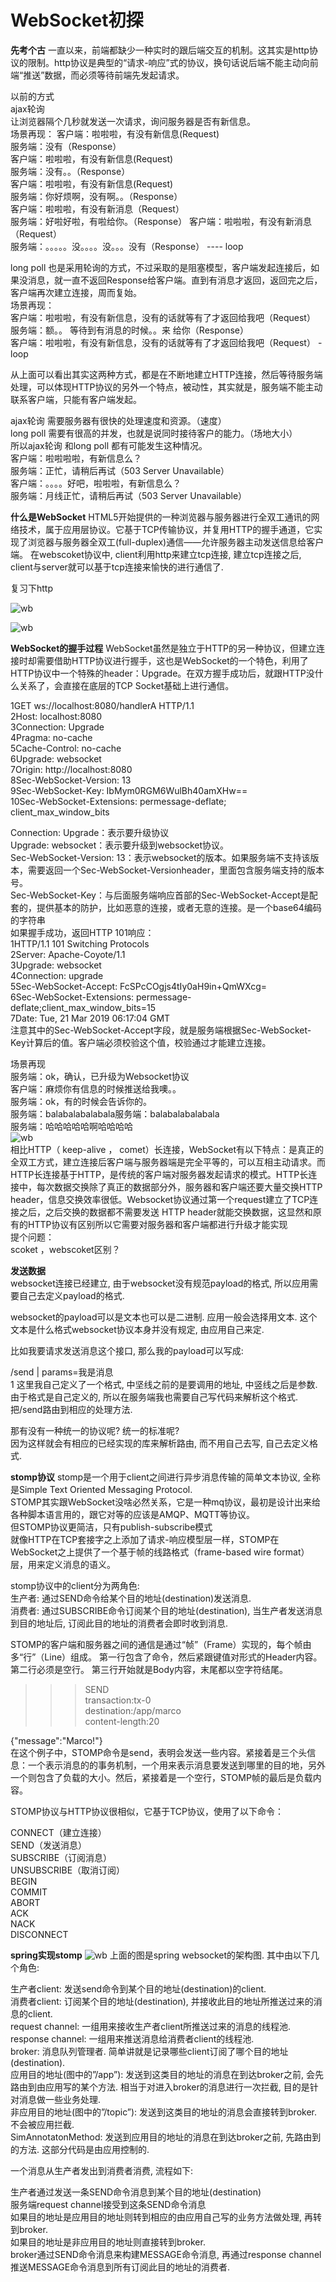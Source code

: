 # WebSocket初探


**先考个古**
一直以来，前端都缺少一种实时的跟后端交互的机制。这其实是http协议的限制。http协议是典型的“请求-响应”式的协议，换句话说后端不能主动向前端“推送”数据，而必须等待前端先发起请求。

以前的方式  
ajax轮询  
让浏览器隔个几秒就发送一次请求，询问服务器是否有新信息。  
场景再现：
客户端：啦啦啦，有没有新信息(Request)  
服务端：没有（Response）  
客户端：啦啦啦，有没有新信息(Request)  
服务端：没有。。（Response）  
客户端：啦啦啦，有没有新信息(Request)  
服务端：你好烦啊，没有啊。。（Response）  
客户端：啦啦啦，有没有新消息（Request）  
服务端：好啦好啦，有啦给你。（Response）
客户端：啦啦啦，有没有新消息（Request）  
服务端：。。。。。没。。。。没。。。没有（Response） ---- loop  

long poll
也是采用轮询的方式，不过采取的是阻塞模型，客户端发起连接后，如果没消息，就一直不返回Response给客户端。直到有消息才返回，返回完之后，客户端再次建立连接，周而复始。  
场景再现：  
客户端：啦啦啦，有没有新信息，没有的话就等有了才返回给我吧（Request）  
服务端：额。。 等待到有消息的时候。。来 给你（Response）  
客户端：啦啦啦，有没有新信息，没有的话就等有了才返回给我吧（Request） -loop  

从上面可以看出其实这两种方式，都是在不断地建立HTTP连接，然后等待服务端处理，可以体现HTTP协议的另外一个特点，被动性，其实就是，服务端不能主动联系客户端，只能有客户端发起。  

ajax轮询 需要服务器有很快的处理速度和资源。（速度）  
long poll 需要有很高的并发，也就是说同时接待客户的能力。（场地大小）  
所以ajax轮询 和long poll 都有可能发生这种情况。  
客户端：啦啦啦啦，有新信息么？  
服务端：正忙，请稍后再试（503 Server Unavailable）  
客户端：。。。。好吧，啦啦啦，有新信息么？  
服务端：月线正忙，请稍后再试（503 Server Unavailable）  

**什么是WebSocket**
HTML5开始提供的一种浏览器与服务器进行全双工通讯的网络技术，属于应用层协议。它基于TCP传输协议，并复用HTTP的握手通道，它实现了浏览器与服务器全双工(full-duplex)通信——允许服务器主动发送信息给客户端。 
在webscoket协议中, client利用http来建立tcp连接, 建立tcp连接之后, client与server就可以基于tcp连接来愉快的进行通信了.

复习下http

![wb](./image/http.png)

![wb](./image/httpp.png)


**WebSocket的握手过程**
WebSocket虽然是独立于HTTP的另一种协议，但建立连接时却需要借助HTTP协议进行握手，这也是WebSocket的一个特色，利用了HTTP协议中一个特殊的header：Upgrade。在双方握手成功后，就跟HTTP没什么关系了，会直接在底层的TCP Socket基础上进行通信。

1GET ws://localhost:8080/handlerA HTTP/1.1  
2Host: localhost:8080  
3Connection: Upgrade  
4Pragma: no-cache  
5Cache-Control: no-cache  
6Upgrade: websocket  
7Origin: http://localhost:8080  
8Sec-WebSocket-Version: 13  
9Sec-WebSocket-Key: IbMym0RGM6WulBh40amXHw==  
10Sec-WebSocket-Extensions: permessage-deflate; client_max_window_bits  

Connection: Upgrade：表示要升级协议  
Upgrade: websocket：表示要升级到websocket协议。  
Sec-WebSocket-Version: 13：表示websocket的版本。如果服务端不支持该版本，需要返回一个Sec-WebSocket-Versionheader，里面包含服务端支持的版本号。  
Sec-WebSocket-Key：与后面服务端响应首部的Sec-WebSocket-Accept是配套的，提供基本的防护，比如恶意的连接，或者无意的连接。是一个base64编码的字符串  
如果握手成功，返回HTTP 101响应：  
1HTTP/1.1 101 Switching Protocols  
2Server: Apache-Coyote/1.1  
3Upgrade: websocket  
4Connection: upgrade  
5Sec-WebSocket-Accept: FcSPcCOgjs4tIy0aH9in+QmWXcg=  
6Sec-WebSocket-Extensions: permessage-deflate;client_max_window_bits=15  
7Date: Tue, 21 Mar 2019 06:17:04 GMT  
注意其中的Sec-WebSocket-Accept字段，就是服务端根据Sec-WebSocket-Key计算后的值。客户端必须校验这个值，校验通过才能建立连接。  

场景再现  
服务端：ok，确认，已升级为Websocket协议  
客户端：麻烦你有信息的时候推送给我噢。。  
服务端：ok，有的时候会告诉你的。  
服务端：balabalabalabala服务端：balabalabalabala  
服务端：哈哈哈哈哈啊哈哈哈哈  
![wb](./image/comm.png)  
相比HTTP（ keep-alive ， comet）长连接，WebSocket有以下特点：是真正的全双工方式，建立连接后客户端与服务器端是完全平等的，可以互相主动请求。而HTTP长连接基于HTTP，是传统的客户端对服务器发起请求的模式。HTTP长连接中，每次数据交换除了真正的数据部分外，服务器和客户端还要大量交换HTTP header，信息交换效率很低。Websocket协议通过第一个request建立了TCP连接之后，之后交换的数据都不需要发送 HTTP header就能交换数据，这显然和原有的HTTP协议有区别所以它需要对服务器和客户端都进行升级才能实现  
提个问题：  
scoket ，webscoket区别？  


**发送数据**  
websocket连接已经建立, 由于websocket没有规范payload的格式, 所以应用需要自己去定义payload的格式.  

websocket的payload可以是文本也可以是二进制. 
应用一般会选择用文本. 
这个文本是什么格式websocket协议本身并没有规定, 由应用自己来定.

比如我要请求发送消息这个接口, 那么我的payload可以写成:  

/send | params=我是消息  
1
这里我自己定义了一个格式, 中坚线之前的是要调用的地址, 中竖线之后是参数.   
由于格式是自己定义的, 所以在服务端我也需要自己写代码来解析这个格式.   
把/send路由到相应的处理方法.  

那有没有一种统一的协议呢? 统一的标准呢?   
因为这样就会有相应的已经实现的库来解析路由, 而不用自己去写, 自己去定义格式.  

**stomp协议**
stomp是一个用于client之间进行异步消息传输的简单文本协议, 全称是Simple Text Oriented Messaging Protocol.  
STOMP其实跟WebSocket没啥必然关系，它是一种mq协议，最初是设计出来给各种脚本语言用的，跟它对等的应该是AMQP、MQTT等协议。  
但STOMP协议更简洁，只有publish-subscribe模式  
 就像HTTP在TCP套接字之上添加了请求-响应模型层一样，STOMP在WebSocket之上提供了一个基于帧的线路格式（frame-based wire format）层，用来定义消息的语义。  

stomp协议中的client分为两角色:  
生产者: 通过SEND命令给某个目的地址(destination)发送消息.  
消费者: 通过SUBSCRIBE命令订阅某个目的地址(destination), 当生产者发送消息到目的地址后, 订阅此目的地址的消费者会即时收到消息.  

STOMP的客户端和服务器之间的通信是通过“帧”（Frame）实现的，每个帧由多“行”（Line）组成。
第一行包含了命令，然后紧跟键值对形式的Header内容。
第二行必须是空行。
第三行开始就是Body内容，末尾都以空字符结尾。

>>> SEND  
transaction:tx-0  
destination:/app/marco  
content-length:20  


{"message":"Marco!"}  
在这个例子中，STOMP命令是send，表明会发送一些内容。紧接着是三个头信息：一个表示消息的的事务机制，一个用来表示消息要发送到哪里的目的地，另外一个则包含了负载的大小。然后，紧接着是一个空行，STOMP帧的最后是负载内容。

STOMP协议与HTTP协议很相似，它基于TCP协议，使用了以下命令：

CONNECT（建立连接）  
SEND（发送消息）  
SUBSCRIBE（订阅消息）  
UNSUBSCRIBE（取消订阅）  
BEGIN  
COMMIT  
ABORT  
ACK  
NACK  
DISCONNECT  

**spring实现stomp**
![wb](./image/spring.png)
上面的图是spring websocket的架构图. 
其中由以下几个角色:

生产者client: 发送send命令到某个目的地址(destination)的client.  
消费者client: 订阅某个目的地址(destination), 并接收此目的地址所推送过来的消息的client.  
request channel: 一组用来接收生产者client所推送过来的消息的线程池.  
response channel: 一组用来推送消息给消费者client的线程池.  
broker: 消息队列管理者. 简单讲就是记录哪些client订阅了哪个目的地址(destination).  
应用目的地址(图中的”/app”): 发送到这类目的地址的消息在到达broker之前, 会先路由到由应用写的某个方法. 相当于对进入broker的消息进行一次拦截, 目的是针对消息做一些业务处理.  
非应用目的地址(图中的”/topic”): 发送到这类目的地址的消息会直接转到broker. 不会被应用拦截.  
SimAnnotatonMethod: 发送到应用目的地址的消息在到达broker之前, 先路由到的方法. 这部分代码是由应用控制的.  

一个消息从生产者发出到消费者消费, 流程如下:  

生产者通过发送一条SEND命令消息到某个目的地址(destination)  
服务端request channel接受到这条SEND命令消息  
如果目的地址是应用目的地址则转到相应的由应用自己写的业务方法做处理, 再转到broker.  
如果目的地址是非应用目的地址则直接转到broker.  
broker通过SEND命令消息来构建MESSAGE命令消息, 再通过response channel推送MESSAGE命令消息到所有订阅此目的地址的消费者.  














  
  
  
  
  
  

